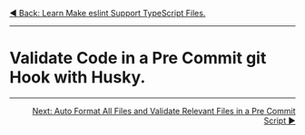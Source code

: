 <p align="left">
  <a href="02_12.md">◀ Back: Learn Make eslint Support TypeScript Files.</a>
</p>

---

# Validate Code in a Pre Commit git Hook with Husky.



---

<p align="right">
  <a href="02_14.md">Next: Auto Format All Files and Validate Relevant Files in a Pre Commit Script ▶</a>
</p>
